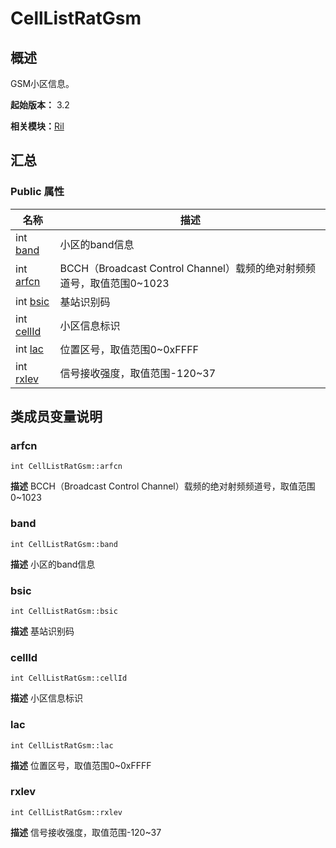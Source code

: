 # CellListRatGsm


## 概述

GSM小区信息。

**起始版本：** 3.2

**相关模块：**[Ril](_ril_v11.md)


## 汇总


### Public 属性

| 名称 | 描述 | 
| -------- | -------- |
| int [band](#band) | 小区的band信息  | 
| int [arfcn](#arfcn) | BCCH（Broadcast Control Channel）载频的绝对射频频道号，取值范围0~1023  | 
| int [bsic](#bsic) | 基站识别码  | 
| int [cellId](#cellid) | 小区信息标识  | 
| int [lac](#lac) | 位置区号，取值范围0~0xFFFF  | 
| int [rxlev](#rxlev) | 信号接收强度，取值范围-120~37  | 


## 类成员变量说明


### arfcn

```
int CellListRatGsm::arfcn
```
**描述**
BCCH（Broadcast Control Channel）载频的绝对射频频道号，取值范围0~1023


### band

```
int CellListRatGsm::band
```
**描述**
小区的band信息


### bsic

```
int CellListRatGsm::bsic
```
**描述**
基站识别码


### cellId

```
int CellListRatGsm::cellId
```
**描述**
小区信息标识


### lac

```
int CellListRatGsm::lac
```
**描述**
位置区号，取值范围0~0xFFFF


### rxlev

```
int CellListRatGsm::rxlev
```
**描述**
信号接收强度，取值范围-120~37
